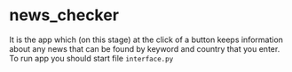 # news_checker
It is the app which (on this stage) at the click of a button keeps information about any news that can be found by keyword and country that you enter.
To run app you should start file `interface.py`
